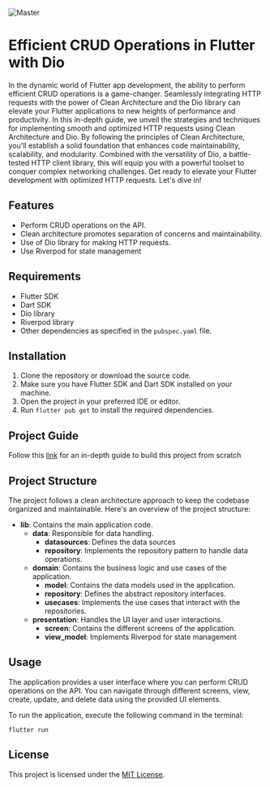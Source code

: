![Master](https://github.com/nikkieke/dioclient_tutorial/assets/95222620/0dc2d080-f334-4691-8c4e-1c16136eb34a)


# Efficient CRUD Operations in Flutter with Dio

In the dynamic world of Flutter app development, the ability to perform efficient CRUD operations is a game-changer. Seamlessly integrating HTTP requests with the power of Clean Architecture and the Dio library can elevate your Flutter applications to new heights of performance and productivity. In this in-depth guide, we unveil the strategies and techniques for implementing smooth and optimized HTTP requests using Clean Architecture and Dio. By following the principles of Clean Architecture, you'll establish a solid foundation that enhances code maintainability, scalability, and modularity. Combined with the versatility of Dio, a battle-tested HTTP client library, this will equip you with a powerful toolset to conquer complex networking challenges. Get ready to elevate your Flutter development with optimized HTTP requests. Let's dive in!

## Features

- Perform CRUD operations on the API.
- Clean architecture promotes separation of concerns and maintainability.
- Use of Dio library for making HTTP requests.
- Use Riverpod for state management

## Requirements

- Flutter SDK
- Dart SDK 
- Dio library 
- Riverpod library
- Other dependencies as specified in the `pubspec.yaml` file.

## Installation

1. Clone the repository or download the source code.
2. Make sure you have Flutter SDK and Dart SDK installed on your machine.
3. Open the project in your preferred IDE or editor.
4. Run `flutter pub get` to install the required dependencies.

## Project Guide
Follow this [link](https://clouds.hashnode.dev/efficient-crud-operations-in-flutter-a-guide-to-implementing-http-requests-with-clean-architecture-and-dio) for an in-depth guide to build this project from scratch

## Project Structure

The project follows a clean architecture approach to keep the codebase organized and maintainable. Here's an overview of the project structure:

- **lib**: Contains the main application code.
  - **data**: Responsible for data handling.
    - **datasources**: Defines the data sources
    - **repository**: Implements the repository pattern to handle data operations.
  - **domain**: Contains the business logic and use cases of the application.
    - **model**: Contains the data models used in the application.
    - **repository**: Defines the abstract repository interfaces.
    - **usecases**: Implements the use cases that interact with the repositories.
  - **presentation**: Handles the UI layer and user interactions.
    - **screen**: Contains the different screens of the application.
    - **view_model**: Implements Riverpod for state management

## Usage

The application provides a user interface where you can perform CRUD operations on the API. You can navigate through different screens, view, create, update, and delete data using the provided UI elements.

To run the application, execute the following command in the terminal:

```
flutter run
```

## License

This project is licensed under the [MIT License](LICENSE).
